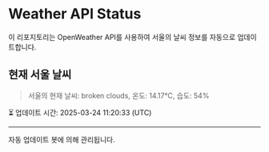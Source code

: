
# Weather API Status

이 리포지토리는 OpenWeather API를 사용하여 서울의 날씨 정보를 자동으로 업데이트합니다.

## 현재 서울 날씨
> 서울의 현재 날씨: broken clouds, 온도: 14.17°C, 습도: 54%

⏳ 업데이트 시간: 2025-03-24 11:20:33 (UTC)

---
자동 업데이트 봇에 의해 관리됩니다.
